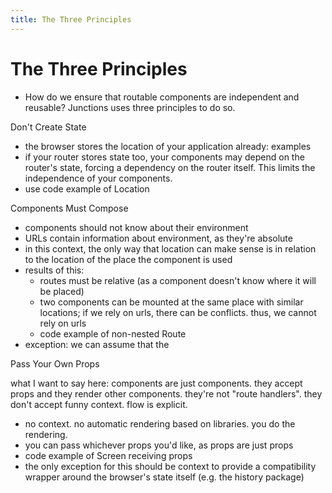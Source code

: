 ```yaml
---
title: The Three Principles
---
```


# The Three Principles

- How do we ensure that routable components are independent and reusable? Junctions uses three principles to do so.

Don't Create State

- the browser stores the location of your application already: examples
- if your router stores state too, your components may depend on the router's state, forcing a dependency on the router itself. This limits the independence of your components.
- use code example of Location

Components Must Compose

- components should not know about their environment
- URLs contain information about environment, as they're absolute
- in this context, the only way that location can make sense is in relation to the location of the place the component is used
- results of this:
    - routes must be relative (as a component doesn't know where it will be placed)
    - two components can be mounted at the same place with similar locations; if we rely on urls, there can be conflicts. thus, we cannot rely on urls
    - code example of non-nested Route
- exception: we can assume that the 

Pass Your Own Props

what I want to say here: components are just components. they accept props and they render other components. they're not "route handlers". they don't accept funny context. flow is explicit.

- no context. no automatic rendering based on libraries. you do the rendering.
- you can pass whichever props you'd like, as props are just props
- code example of Screen receiving props
- the only exception for this should be context to provide a compatibility wrapper around the browser's state itself (e.g. the history package)
